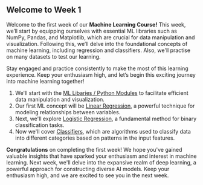 ## Welcome to Week 1
Welcome to the first week of our **Machine Learning Course!** This week, we’ll start by equipping ourselves with essential ML libraries such as NumPy, Pandas, and Matplotlib, which are crucial for data manipulation and visualization. Following this, we’ll delve into the foundational concepts of machine learning, including regression and classifiers. Also, we'll practise on many datasets to test our learning.

Stay engaged and practice consistently to make the most of this learning experience. Keep your enthusiasm high, and let’s begin this exciting journey into machine learning together!

1. We'll start with the [ML Libaries / Python Modules](./Python%20Modules) to facilitate efficient data manipulation and visualization.
2. Our first ML concept will be [Linear Regression](./Linear%20Regression), a powerful technique for modeling relationships between variables.
3. Next, we'll explore [Logistic Regression](./Logistic%20Regression), a fundamental method for binary classification tasks.
4. Now we'll cover [Classifiers](./Classifiers), which are algorithms used to classify data into different categories based on patterns in the input features.

**Congratulations** on completing the first week! We hope you've gained valuable insights that have sparked your enthusiasm and interest in machine learning. Next week, we'll delve into the expansive realm of deep learning, a powerful approach for constructing diverse AI models. Keep your enthusiasm high, and we are excited to see you in the next week.
